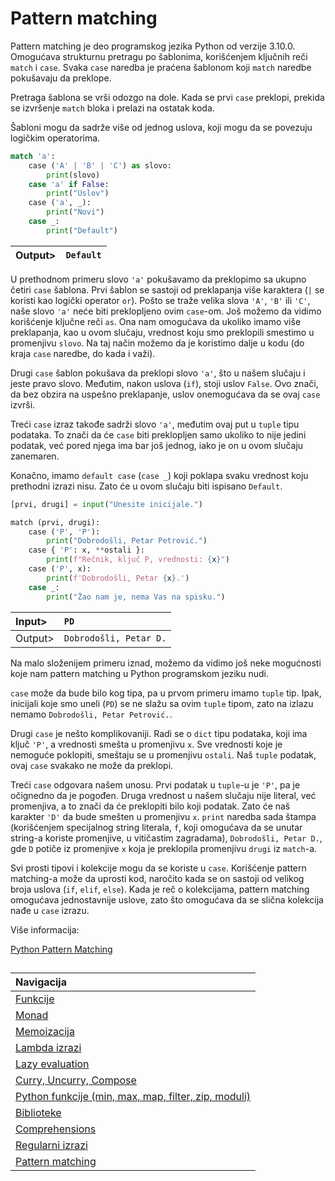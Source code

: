 # Pattern matching

Pattern matching je deo programskog jezika Python od verzije 3.10.0. Omogućava strukturnu pretragu po šablonima, korišćenjem ključnih reči `match` i `case`. Svaka `case` naredba je praćena šablonom koji `match` naredbe pokušavaju da preklope.

Pretraga šablona se vrši odozgo na dole. Kada se prvi `case` preklopi, prekida se izvršenje `match` bloka i prelazi na ostatak koda.

Šabloni mogu da sadrže više od jednog uslova, koji mogu da se povezuju logičkim operatorima.

```python
match 'a':
    case ('A' | 'B' | 'C') as slovo:
        print(slovo)
    case 'a' if False:
        print("Uslov")
    case ('a', _):
        print("Novi")
    case _:
        print("Default")
```

|Output>|`Default`|
|-------|:-------|

U prethodnom primeru slovo `'a'` pokušavamo da preklopimo sa ukupno četiri `case` šablona. Prvi šablon se sastoji od preklapanja više karaktera (`|` se koristi kao logički operator `or`). Pošto se traže velika slova `'A'`, `'B'` ili `'C'`, naše slovo `'a'` neće biti preklopljeno ovim `case`-om. Još možemo da vidimo korišćenje ključne reči `as`. Ona nam omogućava da ukoliko imamo više preklapanja, kao u ovom slučaju, vrednost koju smo preklopili smestimo u promenjivu `slovo`. Na taj način možemo da je koristimo dalje u kodu (do kraja `case` naredbe, do kada i važi).

Drugi `case` šablon pokušava da preklopi slovo `'a'`, što u našem slučaju i jeste pravo slovo. Međutim, nakon uslova (`if`), stoji uslov `False`. Ovo znači, da bez obzira na uspešno preklapanje, uslov onemogućava da se ovaj `case` izvrši.

Treći `case` izraz takođe sadrži slovo `'a'`, međutim ovaj put u `tuple` tipu podataka. To znači da će `case` biti preklopljen samo ukoliko to nije jedini podatak, već pored njega ima bar još jednog, iako je on u ovom slučaju zanemaren.

Konačno, imamo `default case` (`case _`) koji poklapa svaku vrednost koju prethodni izrazi nisu. Zato će u ovom slučaju biti ispisano `Default`.

```python
[prvi, drugi] = input("Unesite inicijale.")

match (prvi, drugi):
    case ('P', 'P'):
        print("Dobrodošli, Petar Petrović.")
    case { 'P': x, **ostali }:
        print(f"Rečnik, ključ P, vrednosti: {x}")
    case ('P', x):
        print(f'Dobrodošli, Petar {x}.')
    case _:
        print("Žao nam je, nema Vas na spisku.")
```

|Input> |`PD`|
|:------|:-------|
|Output>|`Dobrodošli, Petar D.`|

Na malo složenijem primeru iznad, možemo da vidimo još neke mogućnosti koje nam pattern matching u Python programskom jeziku nudi.

`case` može da bude bilo kog tipa, pa u prvom primeru imamo `tuple` tip. Ipak, inicijali koje smo uneli (`PD`) se ne slažu sa ovim `tuple` tipom, zato na izlazu nemamo `Dobrodošli, Petar Petrović.`.

Drugi `case` je nešto komplikovaniji. Radi se o `dict` tipu podataka, koji ima ključ `'P'`, a vrednosti smešta u promenjivu `x`. Sve vrednosti koje je nemoguće poklopiti, smeštaju se u promenjivu `ostali`. Naš `tuple` podatak, ovaj `case` svakako ne može da preklopi.

Treći `case` odgovara našem unosu. Prvi podatak u `tuple`-u je `'P'`, pa je očignedno da je pogođen. Druga vrednost u našem slučaju nije literal, već promenjiva, a to znači da će preklopiti bilo koji podatak. Zato će naš karakter `'D'` da bude smešten u promenjivu `x`. `print` naredba sada štampa (korišćenjem specijalnog string literala, `f`, koji omogućava da se unutar string-a koriste promenjive, u vitičastim zagradama), `Dobrodošli, Petar D.`, gde `D` potiče iz promenjive `x` koja je preklopila promenjivu `drugi` iz `match`-a.

Svi prosti tipovi i kolekcije mogu da se koriste u `case`. Korišćenje pattern matching-a može da uprosti kod, naročito kada se on sastoji od velikog broja uslova (`if`, `elif`, `else`).
Kada je reč o kolekcijama, pattern matching omogućava jednostavnije uslove, zato što omogućava da se slična kolekcija nađe u `case` izrazu.

Više informacija:

[Python Pattern Matching](https://www.python.org/dev/peps/pep-0636/)

##

|Navigacija|
|:-------|
|[Funkcije](Funkcije.md)|
|[Monad](Monad.md)|
|[Memoizacija](Memoizacija.md)|
|[Lambda izrazi](Lambda.md)|
|[Lazy evaluation](Lazy.md)|
|[Curry, Uncurry, Compose](Curry.md)|
|[Python funkcije (min, max, map, filter, zip, moduli)](Functions.md)|
|[Biblioteke](Library.md)|
|[Comprehensions](Comprehensions.md)|
|[Regularni izrazi](RegularExpressions.md)|
|[Pattern matching](PatternMatching.md)|